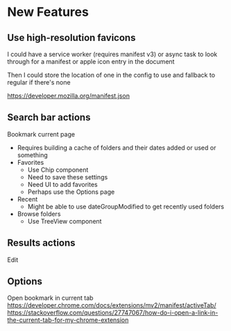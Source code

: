 # New Features
## Use high-resolution favicons
I could have a service worker (requires manifest v3) or async task to look through for a manifest or apple icon entry in the document

Then I could store the location of one in the config to use and fallback to regular if there's none

https://developer.mozilla.org/manifest.json

## Search bar actions
Bookmark current page
* Requires building a cache of folders and their dates added or used or something
* Favorites
    * Use Chip component
    * Need to save these settings
    * Need UI to add favorites
    * Perhaps use the Options page
* Recent
    * Might be able to use dateGroupModified to get recently used folders
* Browse folders
    * Use TreeView component

## Results actions
Edit

## Options
Open bookmark in current tab
    https://developer.chrome.com/docs/extensions/mv2/manifest/activeTab/
    https://stackoverflow.com/questions/27747067/how-do-i-open-a-link-in-the-current-tab-for-my-chrome-extension
